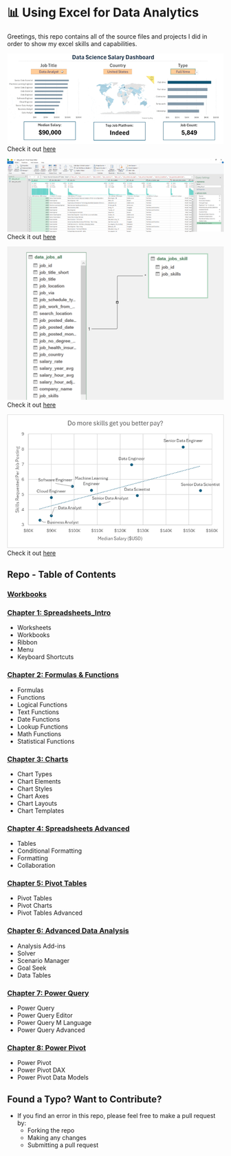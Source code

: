 # 📊 Using Excel for Data Analytics

Greetings, this repo contains all of the source files and projects I did in order to show my excel skills and capabilities.  

![1_Salary_Dashboard.png](/0_Resources/Images/1_Salary_Dashboard_Final_Dashboard.gif)
Check it out [here](/Project_1-Dashboard/1_Salary_Dashboard.xlsx)


![2_Project_Analysis_Screenshot3.png](/0_Resources/Images/2_Project_Analysis_Screenshot3.png)
Check it out [here](/Project_2-Analysis/1_Project_Analysis.xlsx)


![2_Project_Analysis_Screenshot3.png](/0_Resources/Images/2_Project_Analysis_Screenshot5.png)
Check it out [here](/Project_2-Analysis/1_Project_Analysis.xlsx)


![2_Project_Analysis_Screenshot3.png](/0_Resources/Images/2_Project_Analysis_Chart1.png)
Check it out [here](/Project_2-Analysis/1_Project_Analysis.xlsx)


## Repo - Table of Contents

### [Workbooks](/0_Resources/Problems/)

### [Chapter 1: Spreadsheets_Intro](/1_Spreadsheets_Intro/)
- Worksheets
- Workbooks
- Ribbon
- Menu
- Keyboard Shortcuts
### [Chapter 2: Formulas & Functions](/2_Formulas_Functions/)
- Formulas
- Functions
- Logical Functions
- Text Functions
- Date Functions
- Lookup Functions
- Math Functions
- Statistical Functions
### [Chapter 3: Charts](/3_Charts_Graphs/)
- Chart Types
- Chart Elements
- Chart Styles
- Chart Axes
- Chart Layouts
- Chart Templates
### [Chapter 4: Spreadsheets Advanced](/4_Spreadsheets_Advanced/)
- Tables
- Conditional Formatting
- Formatting
- Collaboration
### [Chapter 5: Pivot Tables](/5_Pivot_Tables/)
- Pivot Tables
- Pivot Charts
- Pivot Tables Advanced
### [Chapter 6: Advanced Data Analysis](/6_Advanced_Data_Analysis/)
- Analysis Add-ins
- Solver
- Scenario Manager
- Goal Seek
- Data Tables
### [Chapter 7: Power Query](/7_Power_Query/)
- Power Query
- Power Query Editor
- Power Query M Language
- Power Query Advanced
### [Chapter 8: Power Pivot](/8_Power_Pivot/)
- Power Pivot
- Power Pivot DAX
- Power Pivot Data Models

## Found a Typo? Want to Contribute?
- If you find an error in this repo, please feel free to make a pull request by:
    - Forking the repo
    - Making any changes
    - Submitting a pull request
